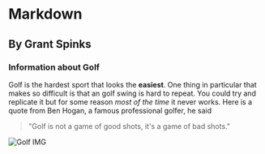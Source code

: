 # Markdown
## By Grant Spinks

### Information about Golf

Golf is the hardest sport that looks the **easiest**. One thing in particular that makes so difficult is that an golf swing is hard to repeat. You could try and replicate it but for some reason *most of the time* it never works. Here is a quote from Ben Hogan, a famous professional golfer, he said 
>"Golf is not a game of good shots, it's a game of bad shots."

![Golf IMG](https://images.unsplash.com/photo-1600609293139-ea525a3edeec?w=500&auto=format&fit=crop&q=60&ixlib=rb-4.0.3&ixid=M3wxMjA3fDB8MHxzZWFyY2h8Mnx8Z29sZnxlbnwwfHwwfHx8MA%3D%3D)
